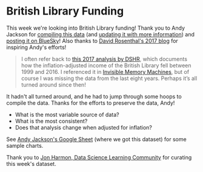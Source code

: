 # British Library Funding

This week we're looking into British Library funding! 
Thank you to Andy Jackson for [compiling this data](https://anjackson.net/2024/11/27/updating-the-data-on-british-library-funding/) (and [updating it with more information](https://anjackson.net/2024/11/29/british-library-funding-breakdown-trends/)) and [posting it on BlueSky](https://bsky.app/profile/anjacks0n.bsky.social/post/3lbyvepb5oc22)!
Also thanks to [David Rosenthal's 2017 blog](https://blog.dshr.org/2017/08/preservation-is-not-technical-problem.html) for inspiring Andy's efforts!

> I often refer back to [this 2017 analysis by DSHR](https://blog.dshr.org/2017/08/preservation-is-not-technical-problem.html), 
> which documents how the inflation-adjusted income of the British Library fell 
> between 1999 and 2016. I referenced it in [Invisible Memory Machines](https://anjackson.net/2024/05/14/invisible-memory-machines/), 
> but of course I was missing the data from the last eight years. Perhaps it’s 
> all turned around since then!

It hadn't all turned around, and he had to jump through some hoops to compile the data. 
Thanks for the efforts to preserve the data, Andy!

- What is the most variable source of data? 
- What is the most consistent? 
- Does that analysis change when adjusted for inflation?

See [Andy Jackson's Google Sheet](https://docs.google.com/spreadsheets/d/1uxjiuWYZrALF2mthmiYbUPieu1dEdEwv9GB8dEAizso/edit?gid=0#gid=0) (where we got this dataset) for some sample charts.

Thank you to [Jon Harmon, Data Science Learning Community](https://github.com/jonthegeek) for curating this week's dataset.
